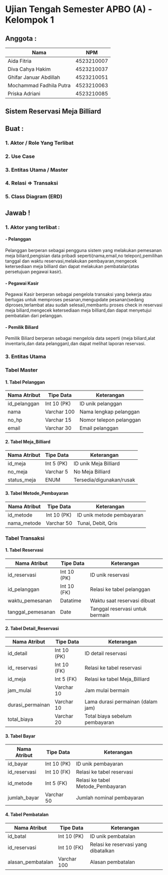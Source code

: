 # Ujian Tengah Semester APBO (A) - Kelompok 1

## Anggota :

|           Nama           |     NPM     |
|--------------------------|-------------|
| Aida Fitria              | 4523210007  |
| Diva Cahya Hakim         | 4523210037  |
| Ghifar Januar Abdillah   | 4523210051  |
| Mochammad Fadhila Putra  | 4523210063  |
| Priska Adriani           | 4523210085  |

## Sistem Reservasi Meja Billiard

## Buat :
### 1. Aktor / Role Yang Terlibat
### 2. Use Case
### 3. Entitas Utama / Master
### 4. Relasi => Transaksi
### 5. Class Diagram (ERD)

## Jawab !
### 1. Aktor yang terlibat : 
#### - Pelanggan
Pelanggan berperan sebagai pengguna sistem yang melakukan pemesanan meja biliard,pengisian data pribadi seperti(nama,email,no telepon),pemilihan tanggal dan waktu reservasi,melakukan pembayaran,mengecek ketersediaan meja billiard dan dapat melakukan pembatalan(atas persetujuan pegawai kasir).

#### - Pegawai Kasir
Pegawai Kasir berperan sebagai pengelola transaksi yang bekerja atau bertugas untuk memproses pesanan,mengupdate pesanan(sedang diproses,terlambat atau sudah selesai),membantu proses check in reservasi meja biliard,mengecek ketersediaan meja billiard,dan dapat menyetujui pembatalan dari pelanggan.

#### - Pemilik Biliard
Pemilik Biliard berperan sebagai mengelola data seperti (meja biliard,alat inventaris,dan data pelanggan),dan dapat melihat laporan reservasi.

### 3. Entitas Utama
### Tabel Master
#### 1. Tabel Pelanggan 

| Nama Atribut  | Tipe Data    | Keterangan                 |
|---------------|--------------|----------------------------|
| id_pelanggan  | Int 10 (PK)  | ID unik pelanggan          |
| nama          | Varchar 100  | Nama lengkap pelanggan     |
| no_hp         | Varchar 15   | Nomor telepon pelanggan    |
| email         | Varchar 30   | Email pelanggan            |

#### 2. Tabel Meja_Billiard

| Nama Atribut  | Tipe Data    | Keterangan                 |
|---------------|--------------|----------------------------|
| id_meja       | Int 5 (PK)   | ID unik Meja Billiard      |
| no_meja       | Varchar 5    | No Meja Billiard           |
| status_meja   | ENUM         | Tersedia/digunakan/rusak   |

#### 3. Tabel Metode_Pembayaran

| Nama Atribut  | Tipe Data    | Keterangan                 |
|---------------|--------------|----------------------------|
| id_metode     | Int 10 (PK)  | ID unik metode pembayaran  |
| nama_metode   | Varchar 50   | Tunai, Debit, Qris         |

### Tabel Transaksi
#### 1. Tabel Reservasi

| Nama Atribut      | Tipe Data    | Keterangan                         |
|-------------------|--------------|------------------------------------|
| id_reservasi      | Int 10 (PK)  | ID unik reservasi                  |
| id_pelanggan      | Int 10 (FK)  | Relasi ke tabel pelanggan          |
| waktu_pemesanan   | Datatime     | Waktu saat reservasi dibuat        |
| tanggal_pemesanan | Date         | Tanggal reservasi untuk bermain    |

#### 2. Tabel Detail_Reservasi

| Nama Atribut      | Tipe Data    | Keterangan                         |
|-------------------|--------------|------------------------------------|
| id_detail         | Int 10 (PK)  | ID detail reservasi                |
| id_ reservasi     | Int 10 (FK)  | Relasi ke tabel reservasi          |
| id_meja           | Int 5  (FK)  | Relasi ke tabel Meja_Billiard      |
| jam_mulai         | Varchar 10   | Jam mulai bermain                  |
| durasi_permainan  | Varchar 10   | Lama durasi permainan (dalam jam)  |
| total_biaya       | Varchar 20   | Total biaya sebelum pembayaran     |

#### 3. Tabel Bayar

| Nama Atribut      | Tipe Data    | Keterangan                         |
|-------------------|--------------|------------------------------------|
| id_bayar          | Int 10 (PK)  | ID unik pembayaran                 |
| id_reservasi      | Int 10 (FK)  | Relasi ke tabel reservasi          |
| id_metode         | Int 5  (FK)  | Relasi ke tabel Metode_Pembayaran  |
| jumlah_bayar      | Varchar 50   | Jumlah nominal pembayaran          |

#### 4. Tabel Pembatalan

| Nama Atribut      | Tipe Data    | Keterangan                          |
|-------------------|--------------|-------------------------------------|
| id_batal          | Int 10 (PK)  | ID unik pembatalan                  |
| id_reservasi      | Int 10 (FK)  | Relasi ke reservasi yang dibatalkan |
| alasan_pembatalan | Varchar 100  | Alasan pembatalan                   |
